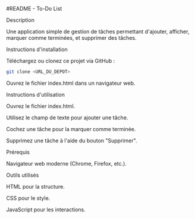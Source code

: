 #README - To-Do List

Description

Une application simple de gestion de tâches permettant d'ajouter, afficher, marquer comme terminées, et supprimer des tâches.

Instructions d'installation

Téléchargez ou clonez ce projet via GitHub :
```bash
git clone <URL_DU_DEPOT>
```
Ouvrez le fichier index.html dans un navigateur web.

Instructions d'utilisation

Ouvrez le fichier index.html.

Utilisez le champ de texte pour ajouter une tâche.

Cochez une tâche pour la marquer comme terminée.

Supprimez une tâche à l'aide du bouton "Supprimer".

Prérequis

Navigateur web moderne (Chrome, Firefox, etc.).

Outils utilisés

HTML pour la structure.

CSS pour le style.

JavaScript pour les interactions.
